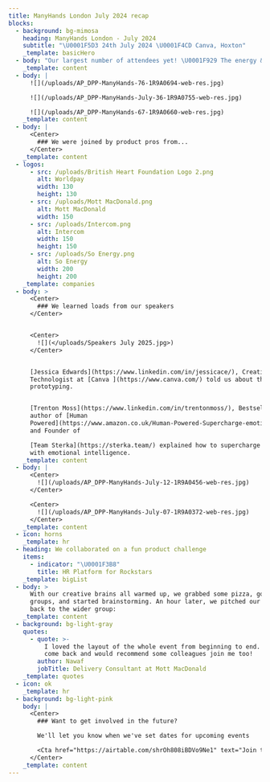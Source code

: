 ```yaml
---
title: ManyHands London July 2024 recap
blocks:
  - background: bg-mimosa
    heading: ManyHands London - July 2024
    subtitle: "\U0001F5D3️ 24th July 2024 \U0001F4CD Canva, Hoxton"
    _template: basicHero
  - body: "Our largest number of attendees yet! \U0001F929 The energy & enthusiasm was infectious. Who knew product people were so good at acting out user personas? \n"
    _template: content
  - body: |
      ![](/uploads/AP_DPP-ManyHands-76-1R9A0694-web-res.jpg)

      ![](/uploads/AP_DPP-ManyHands-July-36-1R9A0755-web-res.jpg)

      ![](/uploads/AP_DPP-ManyHands-67-1R9A0660-web-res.jpg)
    _template: content
  - body: |
      <Center>
        ### We were joined by product pros from...
      </Center>
    _template: content
  - logos:
      - src: /uploads/British Heart Foundation Logo 2.png
        alt: Worldpay
        width: 130
        height: 130
      - src: /uploads/Mott MacDonald.png
        alt: Mott MacDonald
        width: 150
      - src: /uploads/Intercom.png
        alt: Intercom
        width: 150
        height: 150
      - src: /uploads/So Energy.png
        alt: So Energy
        width: 200
        height: 200
    _template: companies
  - body: >
      <Center>
        ### We learned loads from our speakers
      </Center>


      <Center>
        ![](</uploads/Speakers July 2025.jpg>)
      </Center>


      [Jessica Edwards](https://www.linkedin.com/in/jessicace/), Creative
      Technologist at [Canva ](https://www.canva.com/) told us about the art of
      prototyping.


      [Trenton Moss](https://www.linkedin.com/in/trentonmoss/), Bestselling
      author of [Human
      Powered](https://www.amazon.co.uk/Human-Powered-Supercharge-emotional-intelligence-ebook/dp/B09D46R31Q)
      and Founder of

      [Team Sterka](https://sterka.team/) explained how to supercharge yourself
      with emotional intelligence.
    _template: content
  - body: |
      <Center>
        ![](/uploads/AP_DPP-ManyHands-July-12-1R9A0456-web-res.jpg)
      </Center>

      <Center>
        ![](/uploads/AP_DPP-ManyHands-July-07-1R9A0372-web-res.jpg)
      </Center>
    _template: content
  - icon: horns
    _template: hr
  - heading: We collaborated on a fun product challenge
    items:
      - indicator: "\U0001F3B8"
        title: HR Platform for Rockstars
    _template: bigList
  - body: >
      With our creative brains all warmed up, we grabbed some pizza, got into
      groups, and started brainstorming. An hour later, we pitched our ideas
      back to the wider group:
    _template: content
  - background: bg-light-gray
    quotes:
      - quote: >-
          I loved the layout of the whole event from beginning to end. I'd 100%
          come back and would recommend some colleagues join me too!
        author: Nawaf
        jobTitle: Delivery Consultant at Mott MacDonald
    _template: quotes
  - icon: ok
    _template: hr
  - background: bg-light-pink
    body: |
      <Center>
        ### Want to get involved in the future?

        We'll let you know when we've set dates for upcoming events

        <Cta href="https://airtable.com/shrOh808iBDVo9Ne1" text="Join the list" />
      </Center>
    _template: content
---
```



